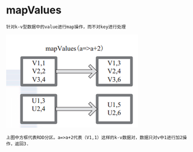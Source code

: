 # mapValues
    针对k-v型数据中的value进行map操作，而不对key进行处理
![image](https://github.com/williamzhang11/fastBigData/blob/master/src/main/java/com/xiu/fastBigData/mapValues/image/mapvalues.jpg)

    上图中方框代表RDD分区。a=>a+2代表（V1,1）这样的k-v数据对，数据只对v中1进行加2操作，返回3.